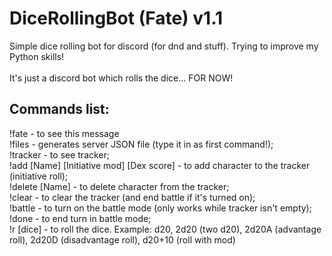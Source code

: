 # DiceRollingBot (Fate) v1.1
Simple dice rolling bot for discord (for dnd and stuff). Trying to improve my Python skills!<br />	
It's just a discord bot which rolls the dice... FOR NOW!<br />
<h2>Commands list:</h2>
!fate - to see this message<br />
!files - generates server JSON file (type it in as first command!);<br />
!tracker - to see tracker;<br />
!add [Name] [Initiative mod] [Dex score] - to add character to the tracker (initiative roll);<br />
!delete [Name] - to delete character from the tracker;<br />
!clear - to clear the tracker (and end battle if it's turned on);<br />
!battle - to turn on the battle mode (only works while tracker isn't empty);<br />
!done - to end turn in battle mode;<br />
!r [dice] - to roll the dice. Example: d20, 2d20 (two d20), 2d20A (advantage roll), 2d20D (disadvantage roll), d20+10 (roll with mod)<br />
